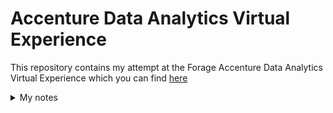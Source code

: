 # Accenture Data Analytics Virtual Experience
This repository contains my attempt at the Forage Accenture Data Analytics Virtual Experience which you can find [here](https://www.theforage.com/virtual-internships/hzmoNKtzvAzXsEqx8?ref=RiQGb5822vPSKB9bg)







<details>
<summary>My notes</summary>
- Virtual enviroment:
-- To create: python -m venv <name_env>
-- To activate: source <name_env>/bin/activate

- Project requirements
-- Pandas: pip install pandas

</details>

